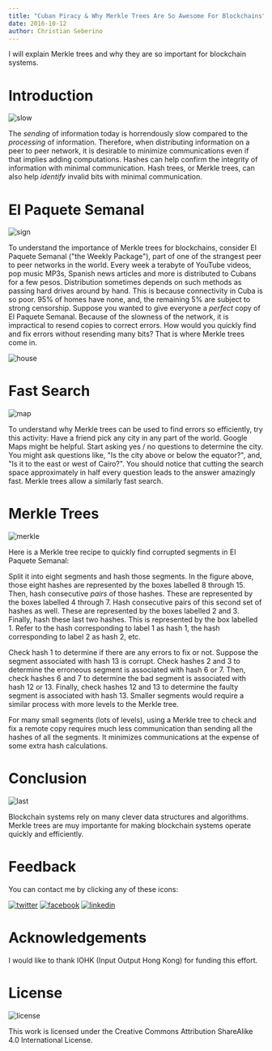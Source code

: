 ```yaml
---
title: "Cuban Piracy & Why Merkle Trees Are So Awesome For Blockchains"
date: 2016-10-12
author: Christian Seberino
---
```


I will explain Merkle trees and why they are so important for blockchain systems.

# Introduction

![slow](./82fa11f184.jpg)

The *sending* of information today is horrendously slow compared to the *processing* of information. Therefore, when distributing information on a peer to peer network, it is desirable to minimize communications even if that implies adding computations.  Hashes can help confirm the integrity of information with minimal communication.  Hash trees, or Merkle trees, can also help *identify* invalid bits with minimal communication.

# El Paquete Semanal

![sign](./82fa6d5fc9.jpg)

To understand the importance of Merkle trees for blockchains, consider El Paquete Semanal ("the Weekly Package"), part of one of the strangest peer to peer networks in the world.  Every week a terabyte of YouTube videos, pop music MP3s, Spanish news articles and more is distributed to Cubans for a few pesos.  Distribution sometimes depends on such methods as passing hard drives around by hand.  This is because connectivity in Cuba is so poor.  95% of homes have none, and, the remaining 5% are subject to strong censorship. Suppose you wanted to give everyone a *perfect* copy of  El Paquete Semanal.  Because of the slowness of the network, it is impractical to resend copies to correct errors.  How would you quickly find and fix errors without resending many bits?  That is where Merkle trees come in.

![house](./82fa5e09b5.jpg)

# Fast Search

![map](./82fa2df772.jpg)

To understand why Merkle trees can be used to find errors so efficiently, try this activity: Have a friend pick any city in any part of the world. Google Maps might be helpful. Start asking yes / no questions to determine the city. You might ask questions like, "Is the city above or below the equator?", and, "Is it to the east or west of Cairo?". You should notice that cutting the search space approximately in half every question leads to the answer amazingly fast. Merkle trees allow a similarly fast search.

# Merkle Trees

![merkle](./82fa48ed9d.jpg)

Here is a Merkle tree recipe to quickly find corrupted segments in El Paquete Semanal:

Split it into eight segments and hash those segments. In the figure above, those eight hashes are represented by the boxes labelled 8 through 15. Then, hash consecutive *pairs* of those hashes. These are represented by the boxes labelled 4 through 7. Hash consecutive pairs of this second set of hashes as well.  These are represented by the boxes labelled 2 and 3.  Finally, hash these last two hashes. This is represented by the box labelled 1. Refer to the hash corresponding to label 1 as hash 1, the hash corresponding to label 2 as hash 2, etc.

Check hash 1 to determine if there are any errors to fix or not. Suppose the segment associated with hash 13 is corrupt. Check hashes 2 and 3 to determine the erroneous segment is associated with hash 6 or 7. Then, check hashes 6 and 7 to determine the bad segment is associated with hash 12 or 13. Finally, check hashes 12 and 13 to determine the faulty segment is associated with hash 13. Smaller segments would require a similar process with more levels to the Merkle tree.

For many small segments (lots of levels), using a Merkle tree to check and fix a remote copy requires much less communication than sending all the hashes of all the segments. It minimizes communications at the expense of some extra hash calculations.

# Conclusion

![last](./82fa22d881.jpg)

Blockchain systems rely on many clever data structures and algorithms.  Merkle trees are muy importante for making blockchain systems operate quickly and efficiently.

# Feedback

You can contact me by clicking any of these icons:

[![twitter](./fcbc8685c1.png)](https://twitter.com/chris_seberino) [![facebook](./fcbc627df9.png)](https://www.facebook.com/cseberino) [![linkedin](./fcbcf09c9e.png)](https://www.linkedin.com/in/christian-seberino-776897110)

# Acknowledgements

I would like to thank IOHK (Input Output Hong Kong) for funding this effort.

# License

![license](./88x31.png)

This work is licensed under the Creative Commons Attribution ShareAlike 4.0 International License.
